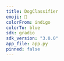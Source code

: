 ```yaml
---
title: DogClassifier
emoji: 🐶
colorFrom: indigo
colorTo: blue
sdk: gradio
sdk_version: "3.0.0"
app_file: app.py
pinned: false
---
```

